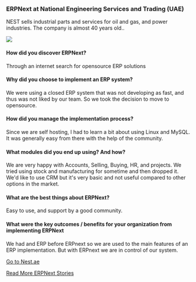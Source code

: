 <section class='top-section'>
	<h3>ERPNext at National Engineering Services and Trading (UAE)</h3>
	<p class='lead text-muted'>NEST sells industrial parts and services for oil and gas, and power industries. The company is almost 40 years old..</p>
	<img class='greyscale' src='/assets/foundation/img/stories/nest.jpg'>
</section>

#### How did you discover ERPNext?

Through an internet search for opensource ERP solutions

#### Why did you choose to implement an ERP system?
We were using a closed ERP system that was not developing as fast, and thus was not liked by our team. So we took the decision to move to opensource.

#### How did you manage the implementation process?

Since we are self hosting, I had to learn a bit about using Linux and MySQL. It was generally easy from there with the help of the community.

#### What modules did you end up using? And how?

We are very happy with Accounts, Selling, Buying, HR, and projects. We tried using stock and manufacturing for sometime and then dropped it. We'd like to use CRM but it's very basic and not useful compared to other options in the market.

#### What are the best things about ERPNext?

Easy to use, and support by a good community.

#### What were the key outcomes / benefits for your organization from implementing ERPNext

We had and ERP before ERPnext so we are used to the main features of an ERP implementation. But with ERPnext we are in control of our system.


<section class='text-center mt-5'>
	<p><a href='https://nest.ae' class='btn btn-secondary btn-sm'
		target='_blank'>Go to Nest.ae</a></p>
	<p><a class='text-muted' href='/stories'>Read More ERPNext Stories</a></p>
</section>